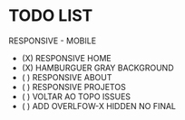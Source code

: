 # TODO LIST

RESPONSIVE - MOBILE

* (X) RESPONSIVE HOME
* (X) HAMBURGUER GRAY BACKGROUND
* ( ) RESPONSIVE ABOUT
* ( ) RESPONSIVE PROJETOS
* ( ) VOLTAR AO TOPO ISSUES
* ( ) ADD OVERLFOW-X HIDDEN NO FINAL
